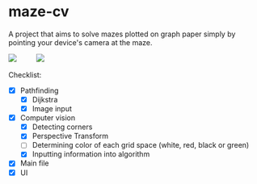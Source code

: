 # maze-cv
A project that aims to solve mazes plotted on graph paper simply by pointing your device's camera at the maze.

![](https://pbs.twimg.com/media/CTawH8PW4AEyBWz.jpg)&nbsp;&nbsp;&nbsp;&nbsp;&nbsp;&nbsp;&nbsp;&nbsp;&nbsp;
![](http://i.imgur.com/pzJMLSt.png)

Checklist:

- [x] Pathfinding
    - [x] Dijkstra
    - [x] Image input
- [x] Computer vision
    - [x] Detecting corners
    - [x] Perspective Transform
    - [ ] Determining color of each grid space (white, red, black or green)
    - [x] Inputting information into algorithm
- [x] Main file
- [x] UI
